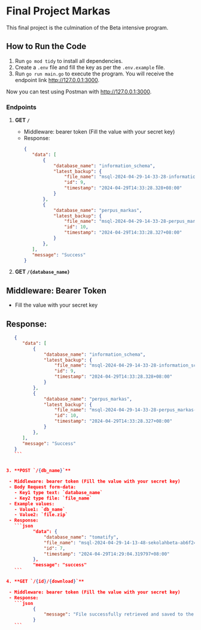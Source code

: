 # Final Project Markas

This final project is the culmination of the Beta intensive program.

## How to Run the Code

1. Run `go mod tidy` to install all dependencies.
2. Create a `.env` file and fill the key as per the `.env.example` file.
3. Run `go run main.go` to execute the program. You will receive the endpoint link http://127.0.0.1:3000.

Now you can test using Postman with http://127.0.0.1:3000.

### Endpoints

1. **GET `/`**

   - Middleware: bearer token (Fill the value with your secret key)
   - Response:
     ```json
     {
        "data": [
            {
                "database_name": "information_schema",
                "latest_backup": {
                    "file_name": "msql-2024-04-29-14-33-28-information_schema-ed9a9059-86aa-4914-81b8-31a2c9c07cc1.sql.zip",
                    "id": 9,
                    "timestamp": "2024-04-29T14:33:28.328+08:00"
                }
            },
            {
                "database_name": "perpus_markas",
                "latest_backup": {
                    "file_name": "msql-2024-04-29-14-33-28-perpus_markas-089f5a41-1876-47bd-8199-7203953768e5.sql.zip",
                    "id": 10,
                    "timestamp": "2024-04-29T14:33:28.327+08:00"
                }
            },
        ],
        "message": "Success"
     }
     ```

2. **GET `/{database_name}`**

## Middleware: Bearer Token 
  - Fill the value with your secret key

## Response:
  ```json
     {
        "data": [
            {
                "database_name": "information_schema",
                "latest_backup": {
                    "file_name": "msql-2024-04-29-14-33-28-information_schema-ed9a9059-86aa-4914-81b8-31a2c9c07cc1.sql.zip",
                    "id": 9,
                    "timestamp": "2024-04-29T14:33:28.328+08:00"
                }
            },
            {
                "database_name": "perpus_markas",
                "latest_backup": {
                    "file_name": "msql-2024-04-29-14-33-28-perpus_markas-089f5a41-1876-47bd-8199-7203953768e5.sql.zip",
                    "id": 10,
                    "timestamp": "2024-04-29T14:33:28.327+08:00"
                }
            },
        ],
        "message": "Success"
     }
     ```


3. **POST `/{db_name}`**

   - Middleware: bearer token (Fill the value with your secret key)
   - Body Request form-data:
     - Key1 type text: `database_name`
     - Key2 type file: `file_name`
   - Example values:
     - Value1: `db_name`
     - Value2: `file.zip`
   - Response:
     ```json
            "data": {
                "database_name": "tomatify",
                "file_name": "msql-2024-04-29-14-13-48-sekolahbeta-ab6f2452-3ba8-45e6-bbb6-3e747dd4b82d.sql.zip",
                "id": 7,
                "timestamp": "2024-04-29T14:29:04.319797+08:00"
            },
            "message": "success"
     ```

4. **GET `/{id}/{download}`**

   - Middleware: bearer token (Fill the value with your secret key)
   - Response:
     ```json
            {
                "message": "File successfully retrieved and saved to the specified download path"
            }
     ```

